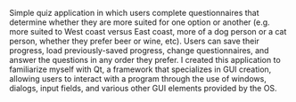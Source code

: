 
Simple quiz application in which users complete questionnaires that determine whether they are more suited for one option or another (e.g. more suited to West coast versus East coast, more of a dog person or a cat person, whether they prefer beer or wine, etc).
Users can save their progress, load previously-saved progress, change questionnaires, and answer the questions in any order they prefer.
I created this application to familiarize myself with Qt, a framework that specializes in GUI creation, allowing users to interact with a program through the use of windows, dialogs, input fields, and various other GUI elements provided by the OS.

